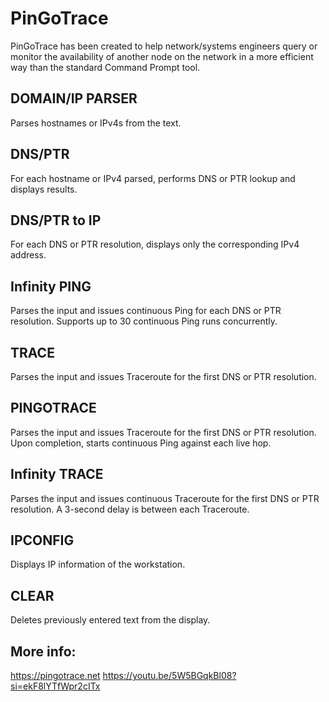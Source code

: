 # PinGoTrace

PinGoTrace has been created to help network/systems engineers query or monitor the availability of another node on the network in a more efficient way than the standard Command Prompt tool.

## DOMAIN/IP PARSER
Parses hostnames or IPv4s from the text.

## DNS/PTR
For each hostname or IPv4 parsed, performs DNS or PTR lookup and displays results.

## DNS/PTR to IP
For each DNS or PTR resolution, displays only the corresponding IPv4 address.

## Infinity PING
Parses the input and issues continuous Ping for each DNS or PTR resolution. Supports up to 30 continuous Ping runs concurrently.

## TRACE
Parses the input and issues Traceroute for the first DNS or PTR resolution.

## PINGOTRACE
Parses the input and issues Traceroute for the first DNS or PTR resolution. Upon completion, starts continuous Ping against each live hop.

## Infinity TRACE
Parses the input and issues continuous Traceroute for the first DNS or PTR resolution. A 3-second delay is between each Traceroute.

## IPCONFIG
Displays IP information of the workstation.

## CLEAR
Deletes previously entered text from the display.

## More info:
https://pingotrace.net
https://youtu.be/5W5BGqkBl08?si=ekF8lYTfWpr2cITx
